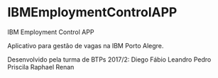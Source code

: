# IBMEmploymentControlAPP
IBM Employment Control APP

Aplicativo para gestão de vagas na IBM Porto Alegre. 

Desenvolvido pela turma de BTPs 2017/2:
Diego
Fábio
Leandro
Pedro
Priscila
Raphael
Renan
